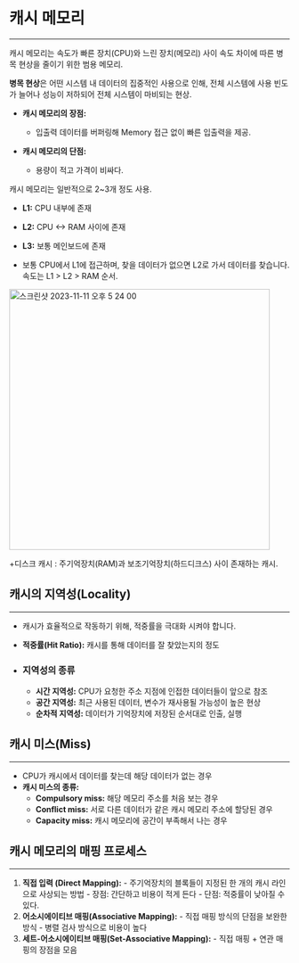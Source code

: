 # 캐시 메모리
---

캐시 메모리는 속도가 빠른 장치(CPU)와 느린 장치(메모리) 사이 속도 차이에 따른 병목 현상을 줄이기 위한 범용 메모리.

**병목 현상**은 어떤 시스템 내 데이터의 집중적인 사용으로 인해, 전체 시스템에 사용 빈도가 늘어나 성능이 저하되어 전체 시스템이 마비되는 현상.

- **캐시 메모리의 장점:**
  - 입출력 데이터를 버퍼링해 Memory 접근 없이 빠른 입출력을 제공.

- **캐시 메모리의 단점:**
  - 용량이 적고 가격이 비싸다.

캐시 메모리는 일반적으로 2~3개 정도 사용.
- **L1:** CPU 내부에 존재
- **L2:** CPU <-> RAM 사이에 존재
- **L3:** 보통 메인보드에 존재

- 보통 CPU에서 L1에 접근하며, 찾을 데이터가 없으면 L2로 가서 데이터를 찾습니다. 속도는 L1 > L2 > RAM 순서.


<img width="468" alt="스크린샷 2023-11-11 오후 5 24 00" src="https://github.com/harriet221/Teckit_I9_study/assets/125572887/6660c38c-9b02-4655-a5c7-7681162ab30f">



+디스크 캐시 : 주기억장치(RAM)과 보조기억장치(하드디크스) 사이 존재하는 캐시.




## 캐시의 지역성(Locality)
----
  - 캐시가 효율적으로 작동하기 위해, 적중률을 극대화 시켜야 합니다.
  - **적중률(Hit Ratio):** 캐시를 통해 데이터를 잘 찾았는지의 정도

- ### 지역성의 종류
  - **시간 지역성:** CPU가 요청한 주소 지점에 인접한 데이터들이 앞으로 참조
  - **공간 지역성:** 최근 사용된 데이터, 변수가 재사용될 가능성이 높은 현상
  - **순차적 지역성:** 데이터가 기억장치에 저장된 순서대로 인출, 실행




## 캐시 미스(Miss)
---
  - CPU가 캐시에서 데이터를 찾는데 해당 데이터가 없는 경우
  - **캐시 미스의 종류:**
    - **Compulsory miss:** 해당 메모리 주소를 처음 보는 경우
    - **Conflict miss:** 서로 다른 데이터가 같은 캐시 메모리 주소에 할당된 경우
    - **Capacity miss:** 캐시 메모리에 공간이 부족해서 나는 경우

## 캐시 메모리의 매핑 프로세스
---
  1. **직접 입력 (Direct Mapping):**
    - 주기억장치의 블록들이 지정된 한 개의 캐시 라인으로 사상되는 방법
    - 장점: 간단하고 비용이 적게 든다
    - 단점: 적중률이 낮아질 수 있다.
  2. **어소시에이티브 매핑(Associative Mapping):**
    - 직접 매핑 방식의 단점을 보완한 방식
    - 병렬 검사 방식으로 비용이 높다
  3. **세트-어소시에이티브 매핑(Set-Associative Mapping):**
    - 직접 매핑 + 연관 매핑의 장점을 모음
